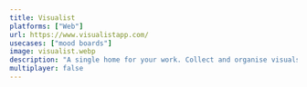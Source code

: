 ```yaml
---
title: Visualist
platforms: ["Web"]
url: https://www.visualistapp.com/
usecases: ["mood boards"]
image: visualist.webp
description: "A single home for your work. Collect and organise visuals, create moodboards and share ideas."
multiplayer: false
---
```

